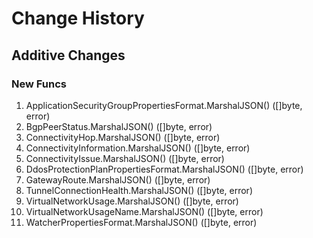 # Change History

## Additive Changes

### New Funcs

1. ApplicationSecurityGroupPropertiesFormat.MarshalJSON() ([]byte, error)
1. BgpPeerStatus.MarshalJSON() ([]byte, error)
1. ConnectivityHop.MarshalJSON() ([]byte, error)
1. ConnectivityInformation.MarshalJSON() ([]byte, error)
1. ConnectivityIssue.MarshalJSON() ([]byte, error)
1. DdosProtectionPlanPropertiesFormat.MarshalJSON() ([]byte, error)
1. GatewayRoute.MarshalJSON() ([]byte, error)
1. TunnelConnectionHealth.MarshalJSON() ([]byte, error)
1. VirtualNetworkUsage.MarshalJSON() ([]byte, error)
1. VirtualNetworkUsageName.MarshalJSON() ([]byte, error)
1. WatcherPropertiesFormat.MarshalJSON() ([]byte, error)
